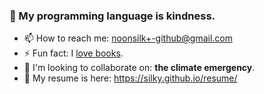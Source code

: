 ### 👋 My programming language is kindness.


- 📫 How to reach me: noonsilk+-github@gmail.com
- ⚡ Fun fact: I [love books](https://betweenbooks.com.au/).
- 👯 I'm looking to collaborate on: **the climate emergency**.
- 🌱 My resume is here: <https://silky.github.io/resume/>

 
<!--
**silky/silky** is a ✨ _special_ ✨ repository because its `README.md` (this file) appears on your GitHub profile.

Here are some ideas to get you started:

- 🔭 I’m currently working on ...
- 🌱 I’m currently learning ...
- 🤔 I’m looking for help with ...
- 💬 Ask me about ...

-->
